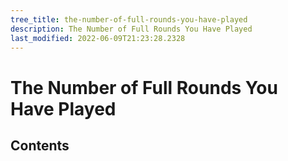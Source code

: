 ```yaml
---
tree_title: the-number-of-full-rounds-you-have-played
description: The Number of Full Rounds You Have Played
last_modified: 2022-06-09T21:23:28.2328
---
```


# The Number of Full Rounds You Have Played

## Contents
